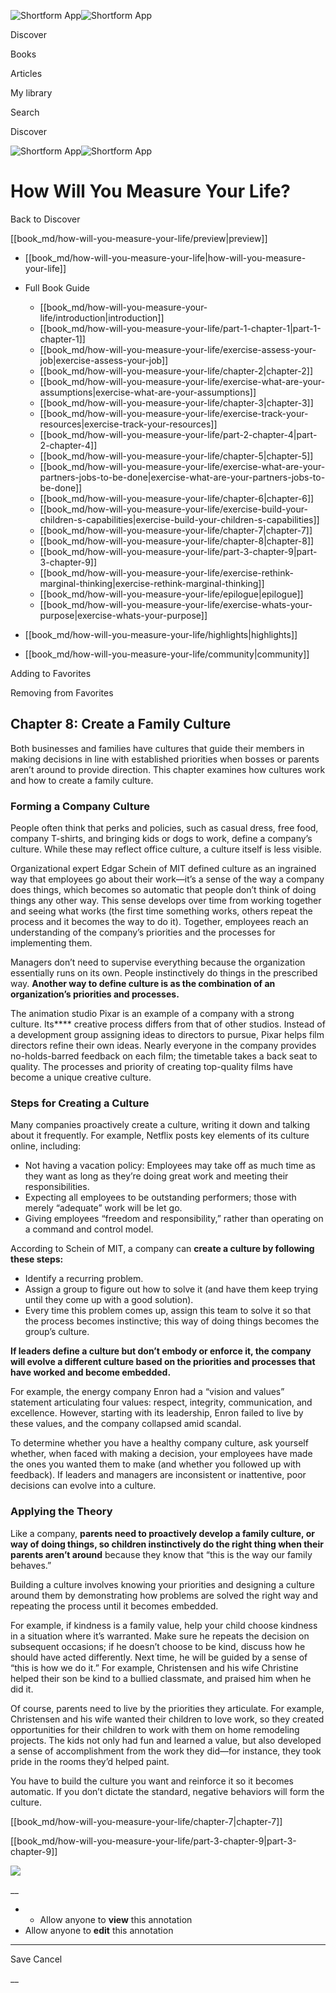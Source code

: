 ![Shortform App](/img/logo.36a2399e.svg)![Shortform App](/img/logo-dark.70c1b072.svg)

Discover

Books

Articles

My library

Search

Discover

![Shortform App](/img/logo.36a2399e.svg)![Shortform App](/img/logo-dark.70c1b072.svg)

# How Will You Measure Your Life?

Back to Discover

[[book_md/how-will-you-measure-your-life/preview|preview]]

  * [[book_md/how-will-you-measure-your-life|how-will-you-measure-your-life]]
  * Full Book Guide

    * [[book_md/how-will-you-measure-your-life/introduction|introduction]]
    * [[book_md/how-will-you-measure-your-life/part-1-chapter-1|part-1-chapter-1]]
    * [[book_md/how-will-you-measure-your-life/exercise-assess-your-job|exercise-assess-your-job]]
    * [[book_md/how-will-you-measure-your-life/chapter-2|chapter-2]]
    * [[book_md/how-will-you-measure-your-life/exercise-what-are-your-assumptions|exercise-what-are-your-assumptions]]
    * [[book_md/how-will-you-measure-your-life/chapter-3|chapter-3]]
    * [[book_md/how-will-you-measure-your-life/exercise-track-your-resources|exercise-track-your-resources]]
    * [[book_md/how-will-you-measure-your-life/part-2-chapter-4|part-2-chapter-4]]
    * [[book_md/how-will-you-measure-your-life/chapter-5|chapter-5]]
    * [[book_md/how-will-you-measure-your-life/exercise-what-are-your-partners-jobs-to-be-done|exercise-what-are-your-partners-jobs-to-be-done]]
    * [[book_md/how-will-you-measure-your-life/chapter-6|chapter-6]]
    * [[book_md/how-will-you-measure-your-life/exercise-build-your-children-s-capabilities|exercise-build-your-children-s-capabilities]]
    * [[book_md/how-will-you-measure-your-life/chapter-7|chapter-7]]
    * [[book_md/how-will-you-measure-your-life/chapter-8|chapter-8]]
    * [[book_md/how-will-you-measure-your-life/part-3-chapter-9|part-3-chapter-9]]
    * [[book_md/how-will-you-measure-your-life/exercise-rethink-marginal-thinking|exercise-rethink-marginal-thinking]]
    * [[book_md/how-will-you-measure-your-life/epilogue|epilogue]]
    * [[book_md/how-will-you-measure-your-life/exercise-whats-your-purpose|exercise-whats-your-purpose]]
  * [[book_md/how-will-you-measure-your-life/highlights|highlights]]
  * [[book_md/how-will-you-measure-your-life/community|community]]



Adding to Favorites 

Removing from Favorites 

## Chapter 8: Create a Family Culture

Both businesses and families have cultures that guide their members in making decisions in line with established priorities when bosses or parents aren’t around to provide direction. This chapter examines how cultures work and how to create a family culture.

### Forming a Company Culture

People often think that perks and policies, such as casual dress, free food, company T-shirts, and bringing kids or dogs to work, define a company’s culture. While these may reflect office culture, a culture itself is less visible.

Organizational expert Edgar Schein of MIT defined culture as an ingrained way that employees go about their work—it’s a sense of the way a company does things, which becomes so automatic that people don’t think of doing things any other way. This sense develops over time from working together and seeing what works (the first time something works, others repeat the process and it becomes the way to do it). Together, employees reach an understanding of the company’s priorities and the processes for implementing them.

Managers don’t need to supervise everything because the organization essentially runs on its own. People instinctively do things in the prescribed way. **Another way to define culture is as the combination of an organization’s priorities and processes.**

The animation studio Pixar is an example of a company with a strong culture. Its**** creative process differs from that of other studios. Instead of a development group assigning ideas to directors to pursue, Pixar helps film directors refine their own ideas. Nearly everyone in the company provides no-holds-barred feedback on each film; the timetable takes a back seat to quality. The processes and priority of creating top-quality films have become a unique creative culture.

### Steps for Creating a Culture

Many companies proactively create a culture, writing it down and talking about it frequently. For example, Netflix posts key elements of its culture online, including:

  * Not having a vacation policy: Employees may take off as much time as they want as long as they’re doing great work and meeting their responsibilities.
  * Expecting all employees to be outstanding performers; those with merely “adequate” work will be let go.
  * Giving employees “freedom and responsibility,” rather than operating on a command and control model.



According to Schein of MIT, a company can **create a culture by following these steps:**

  * Identify a recurring problem.
  * Assign a group to figure out how to solve it (and have them keep trying until they come up with a good solution).
  * Every time this problem comes up, assign this team to solve it so that the process becomes instinctive; this way of doing things becomes the group’s culture.



**If leaders define a culture but don’t embody or enforce it, the company will evolve a different culture based on the priorities and processes that have worked and become embedded.**

For example, the energy company Enron had a “vision and values” statement articulating four values: respect, integrity, communication, and excellence. However, starting with its leadership, Enron failed to live by these values, and the company collapsed amid scandal.

To determine whether you have a healthy company culture, ask yourself whether, when faced with making a decision, your employees have made the ones you wanted them to make (and whether you followed up with feedback). If leaders and managers are inconsistent or inattentive, poor decisions can evolve into a culture.

### Applying the Theory

Like a company, **parents need to proactively develop a family culture, or way of doing things, so children instinctively do the right thing when their parents aren’t around** because they know that “this is the way our family behaves.”

Building a culture involves knowing your priorities and designing a culture around them by demonstrating how problems are solved the right way and repeating the process until it becomes embedded.

For example, if kindness is a family value, help your child choose kindness in a situation where it’s warranted. Make sure he repeats the decision on subsequent occasions; if he doesn’t choose to be kind, discuss how he should have acted differently. Next time, he will be guided by a sense of “this is how we do it.” For example, Christensen and his wife Christine helped their son be kind to a bullied classmate, and praised him when he did it.

Of course, parents need to live by the priorities they articulate. For example, Christensen and his wife wanted their children to love work, so they created opportunities for their children to work with them on home remodeling projects. The kids not only had fun and learned a value, but also developed a sense of accomplishment from the work they did—for instance, they took pride in the rooms they’d helped paint.

You have to build the culture you want and reinforce it so it becomes automatic. If you don’t dictate the standard, negative behaviors will form the culture.

[[book_md/how-will-you-measure-your-life/chapter-7|chapter-7]]

[[book_md/how-will-you-measure-your-life/part-3-chapter-9|part-3-chapter-9]]

![](https://bat.bing.com/action/0?ti=56018282&Ver=2&mid=78056154-e93b-4e53-90b5-45d54c6a5443&sid=49fff5b0636c11eeb9c611038afc8668&vid=4a005010636c11ee80c703d4c4a7acd5&vids=0&msclkid=N&pi=0&lg=en-US&sw=800&sh=600&sc=24&nwd=1&tl=Shortform%20%7C%20Book&p=https%3A%2F%2Fwww.shortform.com%2Fapp%2Fbook%2Fhow-will-you-measure-your-life%2Fchapter-8&r=&lt=312&evt=pageLoad&sv=1&rn=987330)

__

  *   * Allow anyone to **view** this annotation
  * Allow anyone to **edit** this annotation



* * *

Save Cancel

__



